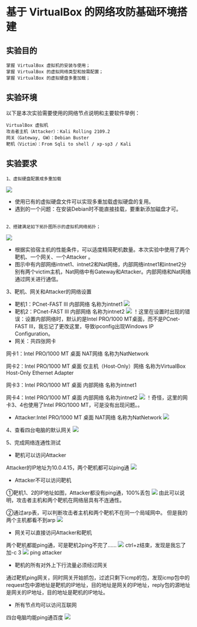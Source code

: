 # 基于 VirtualBox 的网络攻防基础环境搭建
## 实验目的

    掌握 VirtualBox 虚拟机的安装与使用；
    掌握 VirtualBox 的虚拟网络类型和按需配置；
    掌握 VirtualBox 的虚拟硬盘多重加载；

## 实验环境

以下是本次实验需要使用的网络节点说明和主要软件举例：

    VirtualBox 虚拟机
    攻击者主机（Attacker）：Kali Rolling 2109.2
    网关（Gateway, GW）：Debian Buster
    靶机（Victim）：From Sqli to shell / xp-sp3 / Kali

## 实验要求

    1、虚拟硬盘配置成多重加载
![](image/3.JPG)
* 使用已有的虚拟硬盘文件可以实现多重加载虚拟硬盘的复用。
* 遇到的一个问题：在安装Debian时不能直接挂载，要重新添加磁盘才可。

## 
    2、搭建满足如下拓扑图所示的虚拟机网络拓扑；
![](image/4.JPG)
* 根据实验宿主机的性能条件，可以适度精简靶机数量。本次实验中使用了两个靶机、一个网关、一个Attacker 。
* 图示中有内部网络intnet1、intnet2和Nat网络，内部网络intnet1和intnet2分别有两个victim主机，Nat网络中有Gateway和Attacker。内部网络和Nat网络通过网关进行通信。

3、靶机、网关和Attacker的网络设置

* 靶机1：PCnet-FAST III 内部网络 名称为intnet1
![](image/5.JPG)
* 靶机2：PCnet-FAST III 内部网络 名称为intnet2
![](image/6.JPG)
！这里在设置时出现的错误：设置内部网络时，默认的是Intel PRO/1000 MT桌面，而不是PCnet-FAST III，我忘记了更改这里，导致ipconfig出现Windows IP Configuration。
* 网关：共四张网卡

网卡1：Intel PRO/1000 MT 桌面 NAT网络 名称为NatNetwork

网卡2：Intel PRO/1000 MT 桌面 仅主机（Host-Only）网络 名称为VirtualBox Host-Only Ethernet Adapter

网卡3：Intel PRO/1000 MT 桌面 内部网络 名称为intnet1

网卡4：Intel PRO/1000 MT 桌面 内部网络 名称为intnet2
![](image/7.JPG)
！奇怪，这里的网卡3、4也使用了Intel PRO/1000 MT，可是没有出现问题。。
* Attacker:Intel PRO/1000 MT 桌面 NAT网络 名称为NatNetwork
![](image/8.JPG)

4、查看四台电脑的默认网关
![](image/9.JPG)

5、完成网络连通性测试
* 靶机可以访问Attacker

Attacker的IP地址为10.0.4.15，两个靶机都可以ping通
![](image/10.JPG)
* Attacker不可以访问靶机

①靶机1、2的IP地址如图，Attacker都没有ping通，100%丢包
![](image/11.JPG)
由此可以说明，攻击者主机和两个靶机在网络层具有不连通性。

②通过arp表，可以判断攻击者主机和两个靶机不在同一个局域网中。
但是我的两个主机都看不到arp
![](image/12.JPG)

* 网关可以直接访问Attacker和靶机

两个靶机都能ping通，可是靶机2ping不完了……
![](image/13.JPG)
ctrl+z结束，发现是我忘了加-c 3
![](image/14.JPG)
ping attacker

* 靶机的所有对外上下行流量必须经过网关

通过靶机ping网关，同时网关开始抓包，过滤只剩下icmp的包，发现icmp包中的request包中源地址是靶机的IP地址，目的地址是网关的IP地址，reply包的源地址是网关的IP地址，目的地址是靶机的IP地址。

*  所有节点均可以访问互联网

四台电脑均能ping通百度
![](image/15.JPG)
